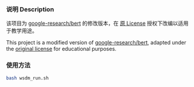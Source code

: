 ### 说明 Description

该项目为 [google-research/bert](https://github.com/google-research/bert) 的修改版本，在 [原 License](https://github.com/google-research/bert/blob/master/LICENSE) 授权下改编以适用于教学用途。

This project is a modified version of [google-research/bert](https://github.com/google-research/bert), adapted under the [original license](https://github.com/google-research/bert/blob/master/LICENSE) for educational purposes.

### 使用方法

```bash
bash wsdm_run.sh
```
